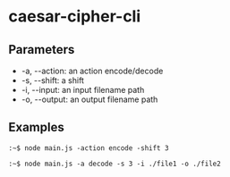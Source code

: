 # caesar-cipher-cli

## Parameters

- -a, --action: an action encode/decode
- -s, --shift: a shift
- -i, --input: an input filename path
- -o, --output: an output filename path

## Examples

```console
:~$ node main.js -action encode -shift 3
```

```console
:~$ node main.js -a decode -s 3 -i ./file1 -o ./file2
```
